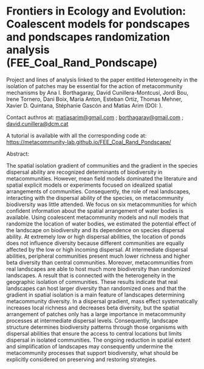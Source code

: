 # Frontiers in Ecology and Evolution: Coalescent models for pondscapes and pondscapes randomization analysis (FEE_Coal_Rand_Pondscape)

Project and lines of analysis linked to the paper entitled Heterogeneity in the isolation of patches may be essential for the action of metacommunity mechanisms by Ana I. Borthagaray, David Cunillera-Montcusí, Jordi Bou, Irene Tornero, Dani Boix, Maria Anton, Esteban Ortiz, Thomas Mehner, Xavier D. Quintana, Stéphanie Gascón and Matías Arim (DOI: ). 

Contact authros at: matiasarim@gmail.com ; borthagaray@gmail.com ; david.cunillera@dcm.cat

A tutorial is available with all the corresponding code at: https://metacommunity-lab.github.io/FEE_Coal_Rand_Pondscape/

Abstract:

The spatial isolation gradient of communities and the gradient in the species dispersal ability are recognized determinants of biodiversity in metacommunities. However, mean field models dominated the literature and spatial explicit models or experiments focused on idealized spatial arrangements of communities. Consequently, the role of real landscapes, interacting with the dispersal ability of the species, on metacommunity biodiversity was little attended. We focus on six metacommunities for which confident information about the spatial arrangement of water bodies is available. Using coalescent metacommunity models and null models that randomize the location of water bodies, we estimated the potential effect of the landscape on biodiversity and its dependence on species dispersal ability. At extremely low or high dispersal abilities, the location of ponds does not influence diversity because different communities are equally affected by the low or high incoming dispersal. At intermediate dispersal abilities, peripheral communities present much lower richness and higher beta diversity than central communities. Moreover, metacommunities from real landscapes are able to host much more biodiversity than randomized landscapes. A result that is connected with the heterogeneity in the geographic isolation of communities. These results indicate that real landscapes can host larger diversity than randomized ones and that the gradient in spatial isolation is a main feature of landscapes determining metacommunity diversity. In a dispersal gradient, mass effect systematically increases local richness and decreases beta diversity, but the spatial arrangement of patches only has a large importance in metacommunity processes at intermediate dispersal levels. Consequently, landscape structure determines biodiversity patterns through those organisms with dispersal abilities that ensure the access to central locations but limits dispersal in isolated communities. The ongoing reduction in spatial extent and simplification of landscapes may consequently undermine the metacommunity processes that support biodiversity, what should be explicitly considered on preserving and restoring strategies.

